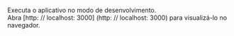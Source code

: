 Executa o aplicativo no modo de desenvolvimento. \
Abra [http: // localhost: 3000] (http: // localhost: 3000) para visualizá-lo no navegador.